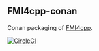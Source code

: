 ## FMI4cpp-conan

Conan packaging of [FMI4cpp](https://github.com/NTNU-IHB/FMI4cpp).

[![CircleCI](https://circleci.com/gh/markaren/FMI4cpp-conan.svg?style=svg)](https://circleci.com/gh/markaren/FMI4cpp-conan)



